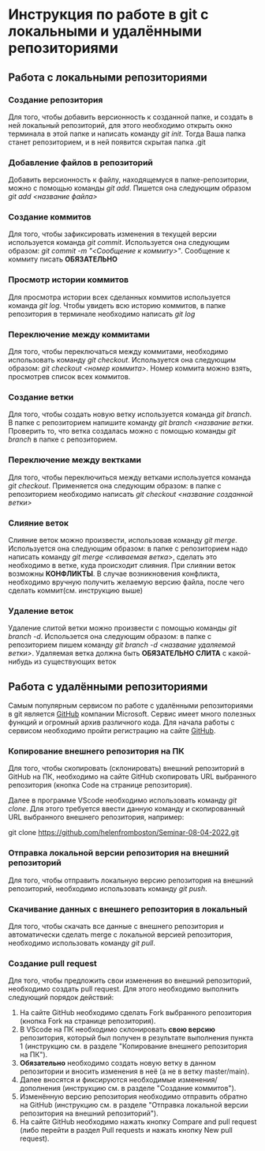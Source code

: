 # Инструкция по работе в git с локальными и удалёнными репозиториями

## Работа с локальными репозиториями

### Создание репозитория
Для того, чтобы добавить версионность к созданной папке, и создать в ней локальный репозиторий, для этого необходимо открыть окно терминала в этой папке и написать команду *git init*. Тогда Ваша папка станет репозиторием, и в ней появится скрытая папка .git

### Добавление файлов в репозиторий
Добавить версионность к файлу, находящемуся в папке-репозитории, можно с помощью команды *git add*. Пишется она следующим образом *git add <название файла>*

### Создание коммитов
Для того, чтобы зафиксировать изменения в текущей версии используется команда *git commit*. Используется она следующим образом: *git commit -m "<Сообщение к коммиту>"*. Сообщение к коммиту писать **ОБЯЗАТЕЛЬНО**

### Просмотр истории коммитов
Для просмотра истории всех сделанных коммитов используется команда *git log*. Чтобы увидеть всю историю коммитов, в папке репозитория в терминале необходимо написать *git log*

### Переключение между коммитами
Для того, чтобы переключаться между коммитами, необходимо использовать команду *git checkout*. Используется она следующим образом: *git checkout <номер коммита>*. Номер коммита можно взять, просмотрев список всех коммитов. 

### Создание ветки
Для того, чтобы создать новую ветку используется команда *git branch*. В папке с репозиторием напишите команду *git branch <название ветки*. Проверить то, что ветка создалась можно с помощью команды *git branch* в папке с репозиторием.

### Переключение между вектками
Для того, чтобы переключиться между ветками используется команда *git checkout*. Применяется она следующим образом: в папке с репозиторием необходимо написать *git checkout <название созданной ветки>*

### Слияние веток
Слияние веток можно произвести, использовав команду *git merge*. Используется она следующим образом: в папке с репозиторием надо написать команду *git merge <сливаемая ветка*>, сделать это необходимо в ветке, куда происходит слияния. При слиянии веток возможны **КОНФЛИКТЫ**. В случае возникновения конфликта, необходимо вручную получить желаемую версию файла, после чего сделать коммит(см. инструкцию выше)

### Удаление веток
Удаление слитой ветки можно произвести с помощью команды *git branch -d*. Использется она следующим образом: в папке с репозиторием пишем команду *git branch -d <название удаляемой ветки>*. Удаляемая ветка должна быть **ОБЯЗАТЕЛЬНО СЛИТА** с какой-нибудь из существующих веток

## Работа с удалёнными репозиториями
Самым популярным сервисом по работе с удалёнными репозиториями в git является [GitHub](https://github.com/) компании Microsoft. Сервис имеет много полезных функций и огромный архив различного кода. Для начала работы с сервисом необходимо пройти регистрацию на сайте [GitHub](https://github.com/).

### Копирование внешнего репозитория на ПК
Для того, чтобы скопировать (склонировать) внешний репозиторий в GitHub на ПК, необходимо на сайте GitHub скопировать URL выбранного репозитория (кнопка Code на странице репозитория).

Далее в программе VScode необходимо использовать команду *git clone*. Для этого требуется ввести данную команду и скопированный URL выбранного внешнего репозитория, например:

git clone https://github.com/helenfromboston/Seminar-08-04-2022.git

### Отправка локальной версии репозитория на внешний репозиторий
Для того, чтобы отправить локальную версию репозитория на внешний репозиторий, необходимо использовать команду *git push*.

### Скачивание данных с внешнего репозитория в локальный
Для того, чтобы скачать все данные с внешнего репозитория и автоматически сделать merge с локальной версией репозитория, необходимо использовать команду *git pull*.

### Создание pull request
Для того, чтобы предложить свои изменения во внешний репозиторий, необходимо создать pull request. Для этого необходимо выполнить следующий порядок действий:

1. На сайте GitHub необходимо сделать Fork выбранного репозитория (кнопка Fork на странице репозитория).
2. В VScode на ПК необходимо склонировать **свою версию** репозитория, который был получен в результате выполнения пункта 1 (инструкцию см. в разделе "Копирование внешнего репозитория на ПК").
3. **Обязательно** необходимо создать новую ветку в данном репозитории и вносить изменения в неё (а не в ветку master/main).
4. Далее вносятся и фиксируются необходимые изменения/дополнения (инструкцию см. в разделе "Создание коммитов").
5. Изменённую версию репозитория необходимо отправить обратно на GitHub (инструкцию см. в разделе "Отправка локальной версии репозитория на внешний репозиторий").
6. На сайте GitHub необходимо нажать кнопку Compare and pull request (либо перейти в раздел Pull requests и нажать кнопку New pull request).
